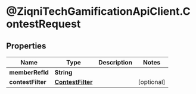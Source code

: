 # @ZiqniTechGamificationApiClient.ContestRequest

## Properties

Name | Type | Description | Notes
------------ | ------------- | ------------- | -------------
**memberRefId** | **String** |  | 
**contestFilter** | [**ContestFilter**](ContestFilter.md) |  | [optional] 


